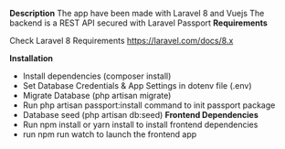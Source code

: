 **Description** 
The app have been made with Laravel 8 and Vuejs 
The backend is a REST API secured with Laravel Passport
**Requirements** 

Check Laravel 8 Requirements https://laravel.com/docs/8.x

**Installation**
- Install dependencies (composer install)
- Set Database Credentials & App Settings in dotenv file (.env)
- Migrate Database (php artisan migrate)
- Run php artisan passport:install command to init passport package
- Database seed (php artisan db:seed)
**Frontend Dependencies**
- Run npm install or yarn install to install frontend dependencies
- run npm run watch to launch the frontend app